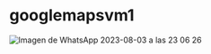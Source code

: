 # googlemapsvm1
![Imagen de WhatsApp 2023-08-03 a las 23 06 26](https://github.com/vmolinam7/googlemapsvm1/assets/108313448/726d85ad-05ec-43e6-b67a-d724c77c4319)
